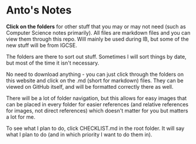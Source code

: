 # Anto's Notes

**Click on the folders** for other stuff that you may or may not need (such as Computer Science notes primarily). All files are markdown files and you can view them through this repo. Will mainly be used during IB, but some of the new stuff will be from IGCSE.

The folders are there to sort out stuff. Sometimes I will sort things by date, but most of the time it isn't necessary.

No need to download anything - you can just click through the folders on this website and click on the .md (short for markdown) files. They can be viewed on GitHub itself, and will be formatted correctly there as well.

There will be a lot of folder navigation, but this allows for easy images that can be placed in every folder for easier references (and relative references for images, not direct references) which doesn't matter for you but matters a lot for me.

To see what I plan to do, click CHECKLIST.md in the root folder. It will say what I plan to do (and in which priority I want to do them in).

